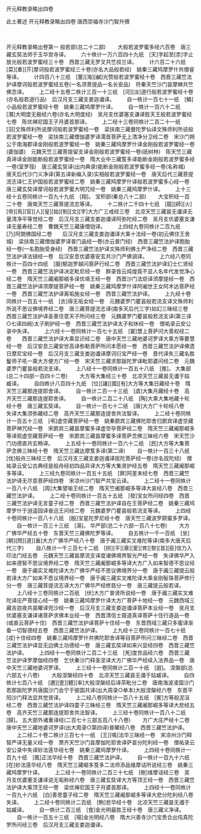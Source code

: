 <!-- { "loadSidebar": true } -->
开元释教录略出四卷


此土著述
开元释教录略出四卷
唐西崇福寺沙门智升撰


　　

开元释教录略出卷第一
般若部(总二十二部)
　　大般若波罗蜜多经六百卷　唐三藏玄奘法师于玉华宫寺译。
　　六十帙计一万六百四十九纸　[天]字起至[柰]字止放光般若波罗蜜经三十卷　西晋三藏无罗叉共竺叔兰译。
　　计六百二十六纸　[菜][重][芥]摩诃般若波罗蜜经三十卷(亦名大品般若经)　姚秦三藏鸠摩罗什共僧睿等译。
　　计四百八十三纸　[薑][海][鹹]光赞般若波罗蜜经十卷　西晋三藏竺法护译摩诃般若波罗蜜经五卷(一名须菩提品一名长安品)　符秦天竺沙门昙摩蜱共竺佛念译。
　　上二经十五卷二帙计三百一十三纸　[河][淡]道行般若波罗蜜经十卷(亦名般若道行品)　后汉月支三藏支娄迦谶译。
　　自一帙计一百七十一纸　[鱗]小品般若波罗蜜经十卷　姚秦三藏鸠摩罗什译。
　　自一帙计一百六十二纸　[潛]大明度无极经六卷(亦名大明度经)　吴月支优婆塞支谦译胜天王般若波罗蜜经七卷　陈优禅尼国王子月婆首那译。
　　上二经十三卷同帙计二百二十一纸　[羽]文殊师利所说摩诃般若波罗蜜经一卷　梁扶南三藏曼陀罗仙译文殊师利所说般若波罗蜜经一卷　梁扶南三藏僧伽婆罗译濡首菩萨无上清净分卫经二卷　宋沙门朔公于南海郡译金刚般若波罗蜜经一卷　姚秦三藏鸠摩罗什译金刚般若波罗蜜经一卷(婆伽婆)　元魏天竺三藏菩提留支译金刚般若波罗蜜经一卷(祇树林)　陈天竺三藏真谛译金刚能断般若波罗蜜经一卷　隋大业中三藏笈多译能断金刚般若波罗蜜多经一卷(室罗筏)　唐三藏玄奘译(出内典录)能断金刚般若波罗蜜多经一卷(名称城)　唐天后代沙门义净译(第五译新编入录)实相般若波罗蜜经一卷　唐天后代三藏菩提流志译仁王护国般若波罗蜜经二卷　姚秦三藏鸠摩罗什译般若波罗蜜多心经一卷　唐三藏玄奘译摩诃般若波罗蜜大明咒经一卷　姚秦三藏鸠摩罗什译。
　　上十三经十五卷同帙计一百九十九纸　[翔]。
宝积部(秦总八十二部)
　　大宝积经一百二十卷　唐南天竺三藏菩提流志等译。
　　十二帙计二千四十七纸　[龍][師][火][帝][鳥][官][人][皇][始][制][文][字]大方广三戒经三卷　北凉天竺三藏昙无谶译无量清净平等觉经二卷　后汉月支三藏支娄迦谶译阿弥陀经二卷　吴月支优婆塞支谦译无量寿经二卷　曹魏天竺三藏康僧铠译。
　　上四经九卷同帙计二百九纸　[乃]阿閦佛国经二卷　　后汉月支三藏支娄迦谶译大乘十法经一卷(初云佛住王舍城)　梁扶南三藏僧伽婆罗译普门品经一卷(亦云普门经)　西晋三藏竺法护译胞胎经一卷(一名胞胎受身经)　西晋三藏竺法护译文殊师利佛土严净经二卷　西晋三藏竺法护译法镜经一卷　后汉安息优婆塞安玄共沙门严佛调译。
　　上六经八卷同帙计一百四十四纸　[服]郁迦罗越问菩萨行经二卷　西晋三藏竺法护译幻士仁贤经一卷　西晋三藏竺法护译决定毗尼经一卷　群录皆云炖煌竟不显人名年代发觉净心经二卷　隋天竺三藏阇那崛多译优填王经一卷　西晋沙门法炬译须摩提经一卷　西晋三藏竺法护译须摩提菩萨经一卷　姚秦三藏鸠摩罗什译阿阇世王女阿术达菩萨经一卷　西晋三藏竺法护译离垢施女经一卷　西晋三藏竺法护译。
　　上九经十卷同帙计一百五十一纸　[衣]得无垢女经一卷　元魏婆罗门瞿昙般若流支译文殊师利所说不思议佛境界经二卷　唐三藏菩提流志译(南多天后代三字)如幻三昧经三卷　西晋三藏竺法护译圣善住意天子所问经三卷　元魏婆罗门瞿昙般若流支译(第三译○七译四阙)太子刷护经一卷　西晋三藏竺法护译太子和休经一卷　僧祐录云安公录中失译。
　　上六经十一卷同帙计一百七十五纸　[裳]慧上菩萨问大善权经二卷　　西晋三藏竺法护译大乘显识经二卷　唐中天竺三藏地婆诃罗译大乘方等要慧经一卷　后汉安息三藏安世高译弥勒菩萨所问本愿经一卷　西晋三藏竺法护译佛遗日摩尼宝经一卷　后汉月支三藏支娄迦谶译摩诃衍宝严经一卷　晋代译失三藏名胜鬘师子吼一乘大方便方广经一卷　宋天竺三藏求那跋陀罗译毗耶婆问经二卷　元魏婆罗门瞿昙般若流支译。
　　上八经十一卷同帙计一百五十八纸　[推]。
大集部(总二十四部一百四十二卷)
　　大方等大集经三十卷　北凉天竺三藏昙无谶于姑臧译。
　　自四帙计八百四十九纸　[位][讓][國][有]大方等大集日藏经十卷　隋天竺三藏那连提耶舍译。
　　自一帙计二百一十三纸　[虞]大集月藏经十卷　高齐天竺三藏那连提耶舍译。
　　自一帙计二百二十八纸　[陶]大乘大集地藏十轮经十卷　唐三藏玄奘译。
　　自一帙计一百七十二纸　[唐]大方广十轮经八卷　失译大集须弥藏经二卷　高齐天竺三藏那连提舍共法智译。
　　上二经十卷同帙计一百五十三纸　[弔]虚空藏菩萨经一卷　姚秦罽宾三藏佛陀耶舍归罽宾译虚空藏菩萨神咒经一卷　宋罽宾三藏昙摩蜜多译虚空孕菩萨经二卷　隋天竺三藏阇那崛多等译观虚空藏菩萨经一卷　宋罽宾三藏昙摩蜜多译菩萨念佛三昧经六卷　宋天竺沙门功德直共玄畅译。
　　上五经十一卷同帙计一百六十二纸　[民]大方等大集菩萨念佛三昧经十卷　隋天竺三藏达摩笈多译(第二译)
　　自一帙计一百三十八纸　[伐]般舟三昧经三卷　后汉月支三藏支娄迦谶译拔陀菩萨经一卷(亦名拔陀经)　僧祐录云安公古典经是般舟经初四品异译大方等大集贤护经五卷　隋天竺三藏阇那崛多等译。
　　上三经九卷同帙计一百五十五纸　[罪]阿差末经七卷　西晋三藏竺法护译无尽意菩萨经四卷　宋凉州沙门智严共宝云译。
　　上二经十一卷同帙计一百八十八纸　[周]大集譬喻王经二卷　隋天竺阇那崛多等译大哀经八卷　西晋三藏竺法护译。
　　上二经十卷同帙计一百五十五纸　[發]宝女所问经四卷　西晋三藏竺法护译无言童子经二卷　西晋三藏竺法护译自在王菩萨经二卷　姚秦三藏鸠摩罗什于逍遥园译奋迅王问经二卷　元魏婆罗门瞿昙般若流支等译。
　　上四经十卷同帙计一百八十八纸　[殷]宝星陀罗尼经十卷　唐天竺三藏波罗颇蜜多罗译。
　　自一帙计一百三十三纸　[湯]。
华严部(总二十六部一百八十七卷)
　　大方广佛华严经五十卷　东晋天竺三藏佛陀罗等译。
　　自五帙计一千一百纸　[坐][朝][問][道][垂]大方广佛华严经八十卷　唐于阗三藏实叉难陀等译(南多大唐天后代三字)
　　自八帙计一千三百七十二纸　[拱][平][章][愛][育][黎][首][臣]信力入印法门经五卷　元魏天竺三藏昙摩流支译度诸佛境界智光严经一卷　失译佛华严入如来德智不思议境界经二卷　隋天竺三藏阇那崛多等译大方广入如来智德不思议经一卷　唐于阗实叉难陀译大方广佛华严经不思议佛境界分一卷　唐于阗三藏提云般若译大方广如来不思议境界经一卷　唐于阗三藏实叉难陀译大乘金刚髻珠菩萨修行分一卷　唐三藏菩提流志译大方广佛华严经修慈分一卷　唐三藏提云般若译。
　　上八经十三卷同帙计二百纸　[伏]大方广普贤所说经一卷　唐于阗三藏实叉难陀译庄严菩提心经一卷　姚秦三藏鸠摩罗什译大方广菩萨十地经一卷　元魏西域三藏吉迦夜共昙曜译兜沙经一卷　后汉月支三藏支娄迦谶译菩萨本业经一卷　吴月支优婆塞支谦译诸菩萨求佛本业经一卷　西晋清信士聂道真译菩萨十住行道品一卷(或直云菩萨十住)　西晋三藏竺法护译菩萨十住经一卷　东晋西域三藏只多蜜译渐备一切智德经五卷　西晋三藏竺法护译。
　　上九经十三卷同帙计一百七十纸　[戎]十住经四卷　姚秦三藏鸠摩罗什共佛陀耶舍译等目菩萨所问三昧经二卷　西晋三藏竺法护译显无边佛土功德经一卷　唐三藏玄奘译如来兴显经四卷　西晋三藏竺法护译。
　　上四经十一卷同帙计二百二十三纸　[羌]度世品经六卷　西晋三藏竺法护译罗摩伽经四卷　乞伏秦沙门释圣坚译大方广佛华严经续入法界品一卷　唐中天竺三藏地婆诃罗译。
　　上三经十一卷同帙计二百一十纸　[遐]。
涅槃部(总六部五十八卷)
　　大般涅槃经四十卷　北凉天竺三藏昙无谶于姑臧译。
　　自四帙计七百八十纸　[邇][壹][體][率]大般涅槃经后译茶毗分二卷　唐南海波凌国沙门若那跋陀罗共唐国沙门会宁于彼国共译(出大周录○单本)大般涅槃经六卷　东晋平阳沙门释法显共觉贤译。
　　上二经八卷同帙计一百八十五纸　[賓]方等般泥洹经二卷　西晋三藏竺法护译四童子三昧经三卷　隋天竺三藏阇那崛多等译大悲经五卷　高齐天竺三藏那连提耶舍共法智译。
　　上三经十卷同帙计一百八十二纸　[歸]。
五大部外诸重译经(二百七十三部五百八十八卷)
　　方广大庄严经十二卷　唐中天竺三藏地婆诃罗译(出大周录○第四译)普曜经八卷　西晋三藏竺法护译。
　　上二经二十卷二帙计三百七十一纸　[王][鳴]法华三昧经一卷　宋凉州沙门释智严译无量义经一卷　萧齐天竺沙门昙摩伽陀耶舍译萨昙分陀利经一卷　僧祐录云安公录中失译妙法莲华经七卷　姚秦三藏鸠摩罗什译。
　　上四经十卷同帙计一百九十纸　[鳳]正法华经十卷　西晋三藏竺法护译。
　　自一帙计一百九十六纸　[在]妙法莲华经八卷　隋天竺三藏崛多笈多二法师添品维摩诘所说经三卷　姚秦三藏鸠摩罗什译。
　　上二经十一卷同帙计二百三十七纸　[樹]维摩诘经三卷　吴月支优婆塞支谦译说无垢称经六卷　唐三藏玄奘译大方等顶王经一卷　西晋三藏竺法护译大乘顶王经一卷　梁优禅尼国王子月婆首那译。
　　上四经十一卷同帙计一百九十六纸　[白]善思童子经二卷　隋天竺三藏阇那崛多等译大悲分陀利经八卷　失译。
　　上二经十卷同帙计二百纸　[駒]悲华经十卷　北凉天竺三藏昙无谶于姑臧译。
　　自一帙计二百三纸　[食]金光明最胜王经十卷　唐三藏义净译。
　　自一帙计一百五十三纸　[場]金光明经八卷　隋大兴善寺沙门宝贵合出伅真陀罗所问经三卷　后汉月支三藏支娄迦谶译。
